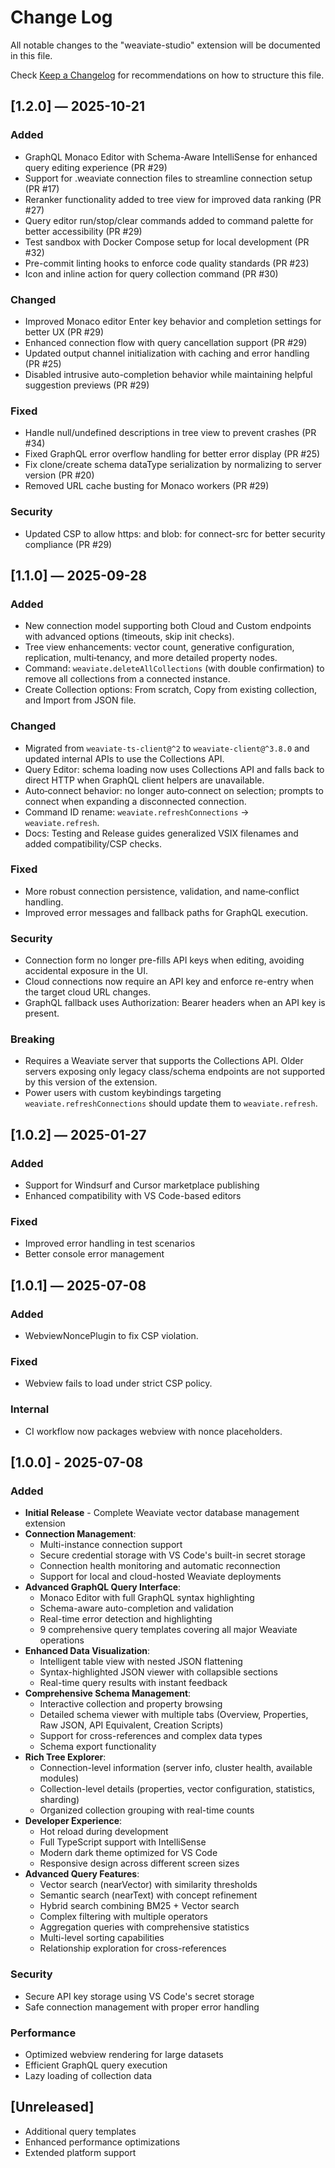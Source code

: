 # Change Log

All notable changes to the "weaviate-studio" extension will be documented in this file.

Check [Keep a Changelog](http://keepachangelog.com/) for recommendations on how to structure this file.

## [1.2.0] — 2025-10-21

### Added

- GraphQL Monaco Editor with Schema-Aware IntelliSense for enhanced query editing experience (PR #29)
- Support for .weaviate connection files to streamline connection setup (PR #17)
- Reranker functionality added to tree view for improved data ranking (PR #27)
- Query editor run/stop/clear commands added to command palette for better accessibility (PR #29)
- Test sandbox with Docker Compose setup for local development (PR #32)
- Pre-commit linting hooks to enforce code quality standards (PR #23)
- Icon and inline action for query collection command (PR #30)

### Changed

- Improved Monaco editor Enter key behavior and completion settings for better UX (PR #29)
- Enhanced connection flow with query cancellation support (PR #29)
- Updated output channel initialization with caching and error handling (PR #25)
- Disabled intrusive auto-completion behavior while maintaining helpful suggestion previews (PR #29)

### Fixed

- Handle null/undefined descriptions in tree view to prevent crashes (PR #34)
- Fixed GraphQL error overflow handling for better error display (PR #25)
- Fix clone/create schema dataType serialization by normalizing to server version (PR #20)
- Removed URL cache busting for Monaco workers (PR #29)

### Security

- Updated CSP to allow https: and blob: for connect-src for better security compliance (PR #29)

## [1.1.0] — 2025-09-28

### Added

- New connection model supporting both Cloud and Custom endpoints with advanced options (timeouts, skip init checks).
- Tree view enhancements: vector count, generative configuration, replication, multi‑tenancy, and more detailed property nodes.
- Command: `weaviate.deleteAllCollections` (with double confirmation) to remove all collections from a connected instance.
- Create Collection options: From scratch, Copy from existing collection, and Import from JSON file.

### Changed

- Migrated from `weaviate-ts-client@^2` to `weaviate-client@^3.8.0` and updated internal APIs to use the Collections API.
- Query Editor: schema loading now uses Collections API and falls back to direct HTTP when GraphQL client helpers are unavailable.
- Auto‑connect behavior: no longer auto‑connect on selection; prompts to connect when expanding a disconnected connection.
- Command ID rename: `weaviate.refreshConnections` → `weaviate.refresh`.
- Docs: Testing and Release guides generalized VSIX filenames and added compatibility/CSP checks.

### Fixed

- More robust connection persistence, validation, and name‑conflict handling.
- Improved error messages and fallback paths for GraphQL execution.

### Security

- Connection form no longer pre-fills API keys when editing, avoiding accidental exposure in the UI.
- Cloud connections now require an API key and enforce re-entry when the target cloud URL changes.
- GraphQL fallback uses Authorization: Bearer headers when an API key is present.

### Breaking

- Requires a Weaviate server that supports the Collections API. Older servers exposing only legacy class/schema endpoints are not supported by this version of the extension.
- Power users with custom keybindings targeting `weaviate.refreshConnections` should update them to `weaviate.refresh`.

## [1.0.2] — 2025-01-27

### Added

- Support for Windsurf and Cursor marketplace publishing
- Enhanced compatibility with VS Code-based editors

### Fixed

- Improved error handling in test scenarios
- Better console error management

## [1.0.1] — 2025-07-08

### Added

- WebviewNoncePlugin to fix CSP violation.

### Fixed

- Webview fails to load under strict CSP policy.

### Internal

- CI workflow now packages webview with nonce placeholders.

## [1.0.0] - 2025-07-08

### Added

- **Initial Release** - Complete Weaviate vector database management extension
- **Connection Management**:
  - Multi-instance connection support
  - Secure credential storage with VS Code's built-in secret storage
  - Connection health monitoring and automatic reconnection
  - Support for local and cloud-hosted Weaviate deployments
- **Advanced GraphQL Query Interface**:
  - Monaco Editor with full GraphQL syntax highlighting
  - Schema-aware auto-completion and validation
  - Real-time error detection and highlighting
  - 9 comprehensive query templates covering all major Weaviate operations
- **Enhanced Data Visualization**:
  - Intelligent table view with nested JSON flattening
  - Syntax-highlighted JSON viewer with collapsible sections
  - Real-time query results with instant feedback
- **Comprehensive Schema Management**:
  - Interactive collection and property browsing
  - Detailed schema viewer with multiple tabs (Overview, Properties, Raw JSON, API Equivalent, Creation Scripts)
  - Support for cross-references and complex data types
  - Schema export functionality
- **Rich Tree Explorer**:
  - Connection-level information (server info, cluster health, available modules)
  - Collection-level details (properties, vector configuration, statistics, sharding)
  - Organized collection grouping with real-time counts
- **Developer Experience**:
  - Hot reload during development
  - Full TypeScript support with IntelliSense
  - Modern dark theme optimized for VS Code
  - Responsive design across different screen sizes
- **Advanced Query Features**:
  - Vector search (nearVector) with similarity thresholds
  - Semantic search (nearText) with concept refinement
  - Hybrid search combining BM25 + Vector search
  - Complex filtering with multiple operators
  - Aggregation queries with comprehensive statistics
  - Multi-level sorting capabilities
  - Relationship exploration for cross-references

### Security

- Secure API key storage using VS Code's secret storage
- Safe connection management with proper error handling

### Performance

- Optimized webview rendering for large datasets
- Efficient GraphQL query execution
- Lazy loading of collection data

## [Unreleased]

- Additional query templates
- Enhanced performance optimizations
- Extended platform support
